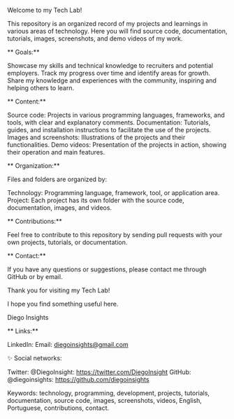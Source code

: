 Welcome to my Tech Lab!

This repository is an organized record of my projects and learnings in various areas of technology. Here you will find source code, documentation, tutorials, images, screenshots, and demo videos of my work.

** Goals:**

Showcase my skills and technical knowledge to recruiters and potential employers.
Track my progress over time and identify areas for growth.
Share my knowledge and experiences with the community, inspiring and helping others to learn.

** Content:**

Source code: Projects in various programming languages, frameworks, and tools, with clear and explanatory comments.
Documentation: Tutorials, guides, and installation instructions to facilitate the use of the projects.
Images and screenshots: Illustrations of the projects and their functionalities.
Demo videos: Presentation of the projects in action, showing their operation and main features.

** Organization:**

Files and folders are organized by:

Technology: Programming language, framework, tool, or application area.
Project: Each project has its own folder with the source code, documentation, images, and videos.

** Contributions:**

Feel free to contribute to this repository by sending pull requests with your own projects, tutorials, or documentation.

** Contact:**

If you have any questions or suggestions, please contact me through GitHub or by email.

Thank you for visiting my Tech Lab!

I hope you find something useful here.

Diego Insights

** Links:**

LinkedIn: 
Email: diegoinsights@gmail.com

✨ Social networks:

Twitter: @DiegoInsight: https://twitter.com/DiegoInsight
GitHub: @diegoinsights: https://github.com/diegoinsights

Keywords: technology, programming, development, projects, tutorials, documentation, source code, images, screenshots, videos, English, Portuguese, contributions, contact.